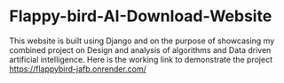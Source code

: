 # Flappy-bird-AI-Download-Website
This website is built using Django and on the purpose of showcasing my combined project on Design and analysis of algorithms and Data driven artificial intelligence.
Here is the working link to demonstrate the project  https://flappybird-jafb.onrender.com/
